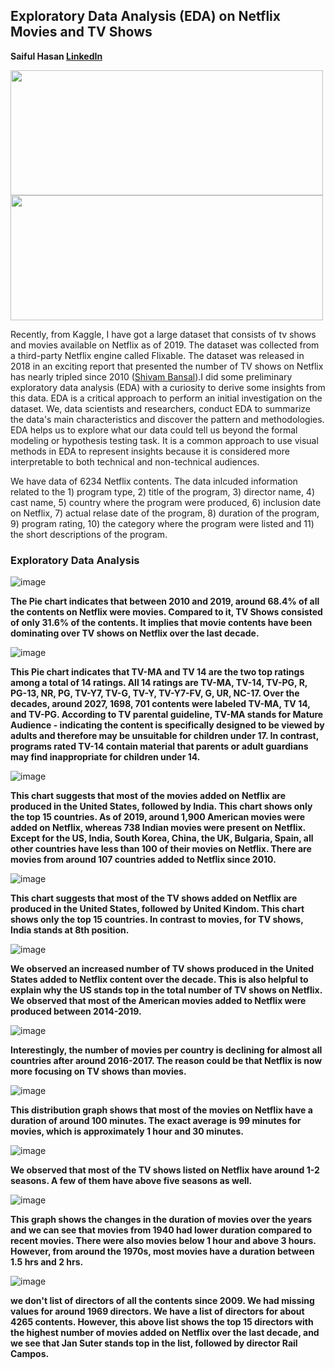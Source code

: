 ## Exploratory Data Analysis (EDA) on Netflix Movies and TV Shows
**Saiful Hasan [LinkedIn](https://www.linkedin.com/in/saifulhasan22/)**

<img src="./images/1.png" width="500" height="200"/>
<img src="./images/netflix-logo.png" width="500" height="200"/>

Recently, from Kaggle, I have got a large dataset that consists of tv shows and movies available on Netflix as of 2019. The dataset was collected from a third-party Netflix engine called Flixable. The dataset was released in 2018 in an exciting report that presented the number of TV shows on Netflix has nearly tripled since 2010 ([Shivam Bansal](#https://www.kaggle.com/shivamb/netflix-shows)).I did some preliminary exploratory data analysis (EDA) with a curiosity to derive some insights from this data. EDA is a critical approach to perform an initial investigation on the dataset. We, data scientists and researchers, conduct EDA to summarize the data's main characteristics and discover the pattern and methodologies. EDA helps us to explore what our data could tell us beyond the formal modeling or hypothesis testing task. It is a common approach to use visual methods in EDA to represent insights because it is considered more interpretable to both technical and non-technical audiences. 

We have data of 6234 Netflix contents. The data inlcuded information related to the 1) program type, 2) title of the program, 3) director name, 4) cast name, 5) country where the program were produced, 6) inclusion date on Netflix, 7) actual relase date of the program, 8) duration of the program, 9) program rating, 10) the category where the program were listed and 11) the short descriptions of the program.

### Exploratory Data Analysis 

![image](./images/pie_1.png)

**The Pie chart indicates that between 2010 and 2019, around 68.4% of all the contents on Netflix were movies. Compared to it, TV Shows consisted of only 31.6% of the contents. It implies that movie contents have been dominating over TV shows on Netflix over the last decade.** 

![image](./images/pie_2.png)

**This Pie chart indicates that TV-MA and TV 14 are the two top ratings among a total of 14 ratings. All 14 ratings are TV-MA, TV-14, TV-PG, R, PG-13, NR, PG, TV-Y7, TV-G, TV-Y, TV-Y7-FV, G, UR, NC-17. Over the decades, around 2027, 1698, 701 contents were labeled TV-MA, TV 14, and TV-PG. According to TV parental guideline, TV-MA stands for Mature Audience - indicating the content is specifically designed to be viewed by adults and therefore may be unsuitable for children under 17. In contrast, programs rated TV-14 contain material that parents or adult guardians may find inappropriate for children under 14.**

![image](./images/movie_1.png)

**This chart suggests that most of the movies added on Netflix are produced in the United States, followed by India. This chart shows only the top 15 countries. As of 2019, around 1,900 American movies were added on Netflix, whereas 738 Indian movies were present on Netflix. Except for the US, India, South Korea, China, the UK, Bulgaria, Spain, all other countries have less than 100 of their movies on Netflix. There are movies from around 107 countries added to Netflix since 2010.**

![image](./images/tv_show_1.png)

**This chart suggests that most of the TV shows added on Netflix are produced in the United States, followed by United Kindom. This chart shows only the top 15 countries. In contrast to movies, for TV shows, India stands at 8th position.**

![image](./images/tv_show_2.png)

**We observed an increased number of TV shows produced in the United States added to Netflix content over the decade. This is also helpful to explain why the US stands top in the total number of TV shows on Netflix. We observed that most of the American movies added to Netflix were produced between 2014-2019.**

![image](./images/movie_2.png)

**Interestingly, the number of movies per country is declining for almost all countries after around 2016-2017. The reason could be that Netflix is now more focusing on TV shows than movies.**

![image](./images/duration.png)

**This distribution graph shows that most of the movies on Netflix have a duration of around 100 minutes. The exact average is 99 minutes for movies, which is approximately 1 hour and 30 minutes.**

![image](./images/season.png)

**We observed that most of the TV shows listed on Netflix have around 1-2 seasons. A few of them have above five seasons as well.**

![image](./images/duration_2.png)

**This graph shows the changes in the duration of movies over the years and we can see that movies from 1940 had lower duration compared to recent movies. There were also movies below 1 hour and above 3 hours. However, from around the 1970s, most movies have a duration between  1.5 hrs and 2 hrs.**

![image](./images/director.png)

**we don't list of directors of all the contents since 2009. We had missing values for around 1969 directors. We have a list of directors for about 4265 contents. However, this above list shows the top 15 directors with the highest number of movies added on Netflix over the last decade, and we see that Jan Suter stands top in the list, followed by director Rail Campos.**
